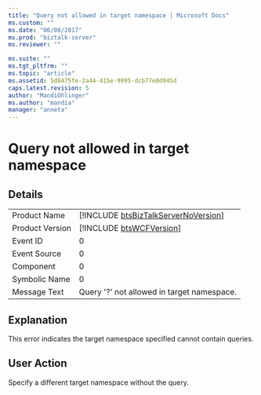 ```yaml
---
title: "Query not allowed in target namespace | Microsoft Docs"
ms.custom: ""
ms.date: "06/08/2017"
ms.prod: "biztalk-server"
ms.reviewer: ""

ms.suite: ""
ms.tgt_pltfrm: ""
ms.topic: "article"
ms.assetid: 5d0475fe-2a44-415e-9995-dcb77e0d945d
caps.latest.revision: 5
author: "MandiOhlinger"
ms.author: "mandia"
manager: "anneta"
---
```

# Query not allowed in target namespace
## Details  
  
|                 |                                                                                     |
|-----------------|-------------------------------------------------------------------------------------|
|  Product Name   | [!INCLUDE [btsBizTalkServerNoVersion](../includes/btsbiztalkservernoversion-md.md)] |
| Product Version |             [!INCLUDE [btsWCFVersion](../includes/btswcfversion-md.md)]             |
|    Event ID     |                                          0                                          |
|  Event Source   |                                          0                                          |
|    Component    |                                          0                                          |
|  Symbolic Name  |                                          0                                          |
|  Message Text   |                     Query '?' not allowed in target namespace.                      |
  
## Explanation  
 This error indicates the target namespace specified cannot contain queries.  
  
## User Action  
 Specify a different target namespace without the query.